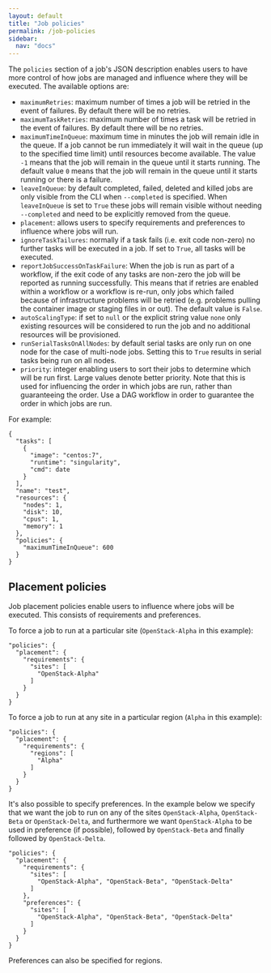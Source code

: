 ```yaml
---
layout: default
title: "Job policies"
permalink: /job-policies
sidebar:
  nav: "docs"
---
```


The `policies` section of a job's JSON description enables users to have more control of how jobs are managed and influence where they will be executed. The available options are:
* `maximumRetries`: maximum number of times a job will be retried in the event of failures. By default there will be no retries.
* `maximumTaskRetries`: maximum number of times a task will be retried in the event of failures. By default there will be no retries.
* `maximumTimeInQueue`: maximum time in minutes the job will remain idle in the queue. If a job cannot be run immediately it will wait in the queue (up to the specified time limit) until resources become available. The value `-1` means that the job will remain in the queue until it starts running. The default value `0` means that the job will remain in the queue until it starts running or there is a failure.
* `leaveInQueue`: by default completed, failed, deleted and killed jobs are only visible from the CLI when `--completed` is specified. When
`leaveInQueue` is set to `True` these jobs will remain visible without needing `--completed` and need to be explicitly removed from the queue.
* `placement`: allows users to specify requirements and preferences to influence where jobs will run.
* `ignoreTaskTailures`: normally if a task fails (i.e. exit code non-zero) no further tasks will be executed in a job. If set to `True`, all tasks will be executed.
* `reportJobSuccessOnTaskFailure`: When the job is run as part of a workflow, if the exit code of any tasks are non-zero the job will be reported as running successfully. This means
that if retries are enabled within a workflow or a workflow is re-run, only jobs which failed because of infrastructure problems will be retried (e.g. problems pulling
the container image or staging files in or out).
The default value is `False`.
* `autoScalingType`: if set to `null` or the explicit string value `none` only existing resources will be considered to run the job and no additional resources will be provisioned.
* `runSerialTasksOnAllNodes`: by default serial tasks are only run on one node for the case of multi-node jobs. Setting this to `True` results in serial tasks
being run on all nodes.
* `priority`: integer enabling users to sort their jobs to determine which will be run first. Large values denote better priority. Note that this is used for influencing the order in which jobs are run, rather than guaranteeing the order. Use a DAG workflow in order to guarantee the order
in which jobs are run.

For example:
```
{
  "tasks": [
    {
      "image": "centos:7", 
      "runtime": "singularity",
      "cmd": date
    }
  ], 
  "name": "test", 
  "resources": {
    "nodes": 1, 
    "disk": 10, 
    "cpus": 1, 
    "memory": 1
  },
  "policies": {
    "maximumTimeInQueue": 600
  }
}
```

## Placement policies
Job placement policies enable users to influence where jobs will be executed. This consists of requirements and preferences.

To force a job to run at a particular site (`OpenStack-Alpha` in this example):
```
"policies": {
  "placement": {
    "requirements": {
      "sites": [
        "OpenStack-Alpha"
      ]
    }
  }
}
```
To force a job to run at any site in a particular region (`Alpha` in this example):
```
"policies": {
  "placement": {
    "requirements": {
      "regions": [
        "Alpha"
      ]
    }
  }
}
```
It's also possible to specify preferences. In the example below we specify that we want the job to run on any of the
sites `OpenStack-Alpha`, `OpenStack-Beta` or `OpenStack-Delta`, and furthermore we want `OpenStack-Alpha` to be used in 
preference (if possible), followed by `OpenStack-Beta` and finally followed by `OpenStack-Delta`.
```
"policies": {
  "placement": {
    "requirements": {
      "sites": [
        "OpenStack-Alpha", "OpenStack-Beta", "OpenStack-Delta"
      ]
    },
    "preferences": {
      "sites": [
        "OpenStack-Alpha", "OpenStack-Beta", "OpenStack-Delta"
      ]
    }
  }
}
```
Preferences can also be specified for regions.
